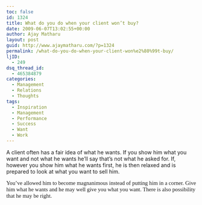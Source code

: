```yaml
---
toc: false
id: 1324
title: What do you do when your client won’t buy?
date: 2009-06-07T13:02:55+00:00
author: Ajay Matharu
layout: post
guid: http://www.ajaymatharu.com/?p=1324
permalink: /what-do-you-do-when-your-client-won%e2%80%99t-buy/
ljID:
  - 249
dsq_thread_id:
  - 465384879
categories:
  - Management
  - Relations
  - Thoughts
tags:
  - Inspiration
  - Management
  - Performance
  - Success
  - Want
  - Work
---
```

<p class="MsoNormal">
  A client often has a fair idea of what he wants. If you show him what you want and not what he wants he’ll say that’s not what he asked for. If, however you show him what he wants first, he is then relaxed and is prepared to look at what you want to sell him.
</p>

<span style="font-size: 11pt; line-height: 115%; font-family: &quot;Calibri&quot;,&quot;sans-serif&quot;;">You’ve allowed him to become magnanimous instead of putting him in a corner. Give him what he wants and he may well give you what you want. There is also possibility that he may be right.</span>
